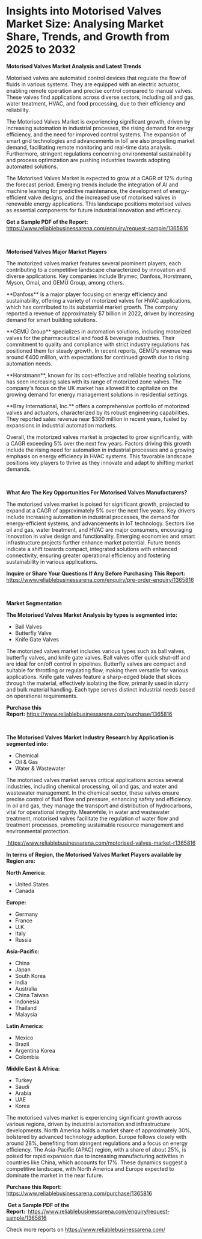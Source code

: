 <p><h1>Insights into Motorised Valves Market Size: Analysing Market Share, Trends, and Growth from 2025 to 2032</h1></p><p><strong>Motorised Valves Market Analysis and Latest Trends</strong></p>
<p><p>Motorised valves are automated control devices that regulate the flow of fluids in various systems. They are equipped with an electric actuator, enabling remote operation and precise control compared to manual valves. These valves find applications across diverse sectors, including oil and gas, water treatment, HVAC, and food processing, due to their efficiency and reliability.</p><p>The Motorised Valves Market is experiencing significant growth, driven by increasing automation in industrial processes, the rising demand for energy efficiency, and the need for improved control systems. The expansion of smart grid technologies and advancements in IoT are also propelling market demand, facilitating remote monitoring and real-time data analysis. Furthermore, stringent regulations concerning environmental sustainability and process optimization are pushing industries towards adopting automated solutions.</p><p>The Motorised Valves Market is expected to grow at a CAGR of 12% during the forecast period. Emerging trends include the integration of AI and machine learning for predictive maintenance, the development of energy-efficient valve designs, and the increased use of motorised valves in renewable energy applications. This landscape positions motorised valves as essential components for future industrial innovation and efficiency.</p></p>
<p><strong>Get a Sample PDF of the Report:&nbsp;</strong> <a href="https://www.reliablebusinessarena.com/enquiry/request-sample/1365816?utm_campaign=3448&utm_medium=2&utm_source=Github&utm_content=ia&utm_term=22032025&utm_id=motorised-valves">https://www.reliablebusinessarena.com/enquiry/request-sample/1365816</a></p>
<p>&nbsp;</p>
<p><strong>Motorised Valves Major Market Players</strong></p>
<p><p>The motorized valves market features several prominent players, each contributing to a competitive landscape characterized by innovation and diverse applications. Key companies include Brymec, Danfoss, Horstmann, Myson, Omal, and GEMÜ Group, among others.</p><p>**Danfoss** is a major player focusing on energy efficiency and sustainability, offering a variety of motorized valves for HVAC applications, which has contributed to its substantial market growth. The company reported a revenue of approximately $7 billion in 2022, driven by increasing demand for smart building solutions.</p><p>**GEMÜ Group** specializes in automation solutions, including motorized valves for the pharmaceutical and food & beverage industries. Their commitment to quality and compliance with strict industry regulations has positioned them for steady growth. In recent reports, GEMÜ's revenue was around €400 million, with expectations for continued growth due to rising automation needs.</p><p>**Horstmann**, known for its cost-effective and reliable heating solutions, has seen increasing sales with its range of motorized zone valves. The company's focus on the UK market has allowed it to capitalize on the growing demand for energy management solutions in residential settings.</p><p>**Bray International, Inc.** offers a comprehensive portfolio of motorized valves and actuators, characterized by its robust engineering capabilities. They reported sales revenue near $300 million in recent years, fueled by expansions in industrial automation markets.</p><p>Overall, the motorized valves market is projected to grow significantly, with a CAGR exceeding 5% over the next few years. Factors driving this growth include the rising need for automation in industrial processes and a growing emphasis on energy efficiency in HVAC systems. This favorable landscape positions key players to thrive as they innovate and adapt to shifting market demands.</p></p>
<p>&nbsp;</p>
<p><strong>What Are The Key Opportunities For Motorised Valves Manufacturers?</strong></p>
<p><p>The motorised valves market is poised for significant growth, projected to expand at a CAGR of approximately 5% over the next five years. Key drivers include increasing automation in industrial processes, the demand for energy-efficient systems, and advancements in IoT technology. Sectors like oil and gas, water treatment, and HVAC are major consumers, encouraging innovation in valve design and functionality. Emerging economies and smart infrastructure projects further enhance market potential. Future trends indicate a shift towards compact, integrated solutions with enhanced connectivity, ensuring greater operational efficiency and fostering sustainability in various applications.</p></p>
<p><strong>Inquire or Share Your Questions If Any Before Purchasing This Report:</strong> <a href="https://www.reliablebusinessarena.com/enquiry/pre-order-enquiry/1365816?utm_campaign=3448&utm_medium=2&utm_source=Github&utm_content=ia&utm_term=22032025&utm_id=motorised-valves">https://www.reliablebusinessarena.com/enquiry/pre-order-enquiry/1365816</a></p>
<p>&nbsp;</p>
<p><strong>Market Segmentation</strong></p>
<p><strong>The Motorised Valves Market Analysis by types is segmented into:</strong></p>
<p><ul><li>Ball Valves</li><li>Butterfly Valve</li><li>Knife Gate Valves</li></ul></p>
<p><p>The motorized valves market includes various types such as ball valves, butterfly valves, and knife gate valves. Ball valves offer quick shut-off and are ideal for on/off control in pipelines. Butterfly valves are compact and suitable for throttling or regulating flow, making them versatile for various applications. Knife gate valves feature a sharp-edged blade that slices through the material, effectively isolating the flow, primarily used in slurry and bulk material handling. Each type serves distinct industrial needs based on operational requirements.</p></p>
<p><strong>Purchase this Report:&nbsp;</strong><a href="https://www.reliablebusinessarena.com/purchase/1365816?utm_campaign=3448&utm_medium=2&utm_source=Github&utm_content=ia&utm_term=22032025&utm_id=motorised-valves">https://www.reliablebusinessarena.com/purchase/1365816</a></p>
<p>&nbsp;</p>
<p><strong>The Motorised Valves Market Industry Research by Application is segmented into:</strong></p>
<p><ul><li>Chemical</li><li>Oil & Gas</li><li>Water & Wastewater</li></ul></p>
<p><p>The motorised valves market serves critical applications across several industries, including chemical processing, oil and gas, and water and wastewater management. In the chemical sector, these valves ensure precise control of fluid flow and pressure, enhancing safety and efficiency. In oil and gas, they manage the transport and distribution of hydrocarbons, vital for operational integrity. Meanwhile, in water and wastewater treatment, motorised valves facilitate the regulation of water flow and treatment processes, promoting sustainable resource management and environmental protection.</p></p>
<p><a href="https://www.reliablebusinessarena.com/motorised-valves-market-r1365816?utm_campaign=3448&utm_medium=2&utm_source=Github&utm_content=ia&utm_term=22032025&utm_id=motorised-valves">&nbsp;https://www.reliablebusinessarena.com/motorised-valves-market-r1365816</a></p>
<p><strong>In terms of Region, the Motorised Valves Market Players available by Region are:</strong></p>
<p>
    <p> <strong> North America: </strong>
        <ul>
            <li>United States</li>
            <li>Canada</li>
        </ul>
        </p> 
    <p> <strong> Europe: </strong>
        <ul>
            <li>Germany</li>
            <li>France</li>
            <li>U.K.</li>
            <li>Italy</li>
            <li>Russia</li>
        </ul>
        </p> 
    <p> <strong> Asia-Pacific: </strong>
        <ul>
            <li>China</li>
            <li>Japan</li>
            <li>South Korea</li>
            <li>India</li>
            <li>Australia</li>
            <li>China Taiwan</li>
            <li>Indonesia</li>
            <li>Thailand</li>
            <li>Malaysia</li>
        </ul>
        </p> 
    <p> <strong> Latin America: </strong>
        <ul>
            <li>Mexico</li>
            <li>Brazil</li>
            <li>Argentina Korea</li>
            <li>Colombia</li>
        </ul>
        </p> 
    <p> <strong> Middle East & Africa: </strong>
        <ul>
            <li>Turkey</li>
            <li>Saudi</li>
            <li>Arabia</li>
            <li>UAE</li>
            <li>Korea</li>
        </ul>
    </p>
    </p>
<p><p>The motorised valves market is experiencing significant growth across various regions, driven by industrial automation and infrastructure developments. North America holds a market share of approximately 30%, bolstered by advanced technology adoption. Europe follows closely with around 28%, benefiting from stringent regulations and a focus on energy efficiency. The Asia-Pacific (APAC) region, with a share of about 25%, is poised for rapid expansion due to increasing manufacturing activities in countries like China, which accounts for 17%. These dynamics suggest a competitive landscape, with North America and Europe expected to dominate the market in the near future.</p></p>
<p><strong>Purchase this Report: </strong><a href="https://www.reliablebusinessarena.com/purchase/1365816?utm_campaign=3448&utm_medium=2&utm_source=Github&utm_content=ia&utm_term=22032025&utm_id=motorised-valves">https://www.reliablebusinessarena.com/purchase/1365816</a></p>
<p>&nbsp;<strong>Get a Sample PDF of the Report:&nbsp;&nbsp;</strong><a href="https://www.reliablebusinessarena.com/enquiry/request-sample/1365816?utm_campaign=3448&utm_medium=2&utm_source=Github&utm_content=ia&utm_term=22032025&utm_id=motorised-valves">https://www.reliablebusinessarena.com/enquiry/request-sample/1365816</a></p>
<p><strong></strong></p>
<p>Check more reports on <a href="https://www.reliablebusinessarena.com/?utm_campaign=3448&utm_medium=2&utm_source=Github&utm_content=ia&utm_term=22032025&utm_id=motorised-valves">https://www.reliablebusinessarena.com/</a></p>